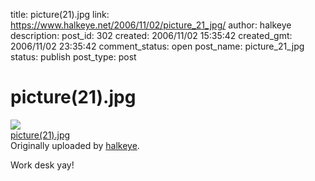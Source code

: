 title: picture(21).jpg
link: https://www.halkeye.net/2006/11/02/picture_21_jpg/
author: halkeye
description: 
post_id: 302
created: 2006/11/02 15:35:42
created_gmt: 2006/11/02 23:35:42
comment_status: open
post_name: picture_21_jpg
status: publish
post_type: post

# picture(21).jpg

![](http://static.flickr.com/105/287204397_fe2098cbea_m.jpg)   
[picture(21).jpg](http://www.flickr.com/photos/halkeye/287204397/)   
Originally uploaded by [halkeye](http://www.flickr.com/people/halkeye/). 

Work desk yay!